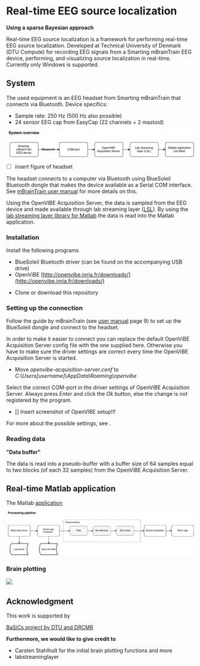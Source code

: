 # Real-time EEG source localization
**Using a sparse Bayesian approach**

<!-- # Introduction -->
Real-time EEG source localization is a framework for performing real-time EEG source localization. Developed at Technical University of Denmark (DTU Compute) for recording EEG signals from a Smarting mBrainTrain EEG device, performing, and visualizing source localization in real-time.
Currently only Windows is supported.



## System
The used equipment is an EEG headset from Smarting mBrainTrain that connects via Bluetooth.
Device specifics:
- Sample rate: 250 Hz (500 Hz also possible)
- 24 sensor EEG cap from EasyCap (22 channels + 2 mastoid) 


<!-- **System overview** -->
![](figures/systemoverview.png)

- [ ] insert figure of headset


The headset connects to a computer via Bluetooth using BlueSoleil Bluetooth dongle that makes the device available as a Serial COM interface. See [mBrainTrain user manual](https://mbraintrain.com/wp-content/uploads/2016/08/SMARTING-User-Manual.pdf) for more details on this.

Using the OpenVIBE Acquisition Server, the data is sampled from the EEG device and made available through lab streaming layer ([LSL](https://github.com/sccn/labstreaminglayer)). By using the [lab streaming layer library for Matlab](https://github.com/sccn/labstreaminglayer/tree/master/LSL/liblsl-Matlab) the data is read into the Matlab application.


### Installation
Install the following programs
 - BlueSoleil Bluetooth driver (can be found on the accompanying USB drive)
 - OpenViBE [http://openvibe.inria.fr/downloads/](http://openvibe.inria.fr/downloads/)
 <!-- - Lab streaming layer []() -->
 - Clone or download this repository


### Setting up the connection
Follow the guide by mBrainTrain (see [user manual](https://mbraintrain.com/wp-content/uploads/2016/08/SMARTING-User-Manual.pdf) page 9) to set up the BlueSoleil dongle and connect to the headset.

In order to make it easier to connect you can replace the default OpenViBE Acquisition Server config file with the one supplied here. Otherwise you have to make sure the driver settings are correct every time the OpenViBE Acquisition Server is started.
- Move *openvibe-acquisition-server.conf* to *C:\Users\[username]\AppData\Roaming\openvibe*

Select the correct COM-port in the driver settings of OpenViBE Acquisition Server. Always press *Enter* and click the *Ok* button, else the change is not registered by the program.

- [] Insert screenshot of OpenVIBE setup!!!


For more about the possible settings, see []().


### Reading data

**"Data buffer"**

The data is read into a pseudo-buffer with a buffer size of 64 samples equal to two blocks (of each 32 samples) from the OpenViBE Acquisition Server.



## Real-time Matlab application
The Matlab [application](https://github.com/realtimebrainscanner/brainscanner/blob/master/BrainScanner.m)

![](figures/processing.png)





### Brain plotting

![](figures/brainSpin.gif)


## Acknowledgment

This work is supported by

[BaSiCs project by DTU and DRCMR](http://www.drcmr.dk/basics)

**Furthermore, we would like to give credit to**

- Carsten Stahlhult for the initial brain plotting functions and more
- labstreaminglayer
